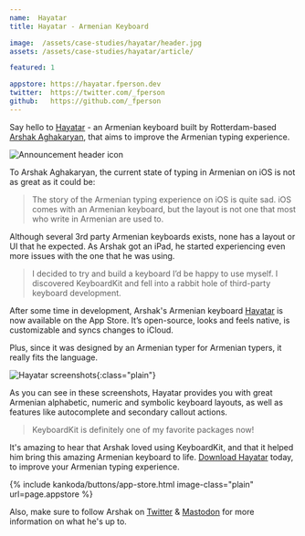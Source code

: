 ```yaml
---
name:  Hayatar
title: Hayatar - Armenian Keyboard

image:  /assets/case-studies/hayatar/header.jpg
assets: /assets/case-studies/hayatar/article/

featured: 1

appstore: https://hayatar.fperson.dev
twitter:  https://twitter.com/_fperson
github:   https://github.com/_fperson
---
```


Say hello to [Hayatar]({{page.appstore}}) - an Armenian keyboard built by Rotterdam-based [Arshak Aghakaryan]({{page.twitter}}), that aims to improve the Armenian typing experience.

![Announcement header icon]({{page.image}})

To Arshak Aghakaryan, the current state of typing in Armenian on iOS is not as great as it could be:

> The story of the Armenian typing experience on iOS is quite sad. iOS comes with an Armenian keyboard, but the layout is not one that most who write in Armenian are used to. 

Although several 3rd party Armenian keyboards exists, none has a layout or UI that he expected. As Arshak got an iPad, he started experiencing even more issues with the one that he was using.

> I decided to try and build a keyboard I’d be happy to use myself. I discovered KeyboardKit and fell into a rabbit hole of third-party keyboard development.

After some time in development, Arshak's Armenian keyboard [Hayatar]({{page.appstore}}) is now available on the App Store. It’s open-source, looks and feels native, is customizable and syncs changes to iCloud. 

Plus, since it was designed by an Armenian typer for Armenian typers, it really fits the language.

![Hayatar screenshots]({{page.assets}}screenshots.png){:class="plain"}

As you can see in these screenshots, Hayatar provides you with great Armenian alphabetic, numeric and symbolic keyboard layouts, as well as features like autocomplete and secondary callout actions.

> KeyboardKit is definitely one of my favorite packages now!

It's amazing to hear that Arshak loved using KeyboardKit, and that it helped him bring this amazing Armenian keyboard to life. [Download Hayatar]({{page.appstore}}) today, to improve your Armenian typing experience.

{% include kankoda/buttons/app-store.html image-class="plain" url=page.appstore %}

Also, make sure to follow Arshak on [Twitter]({{page.twitter}}) & [Mastodon]({{page.mastodon}}) for more information on what he's up to.